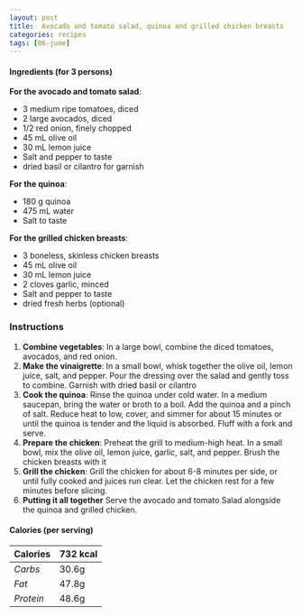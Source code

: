 ```yaml
---
layout: post
title:  Avocado and tomato salad, quinoa and grilled chicken breasts
categories: recipes
tags: [06-june]
---
```


#### Ingredients (for 3 persons)

**For the avocado and tomato salad**:
- 3 medium ripe tomatoes, diced
- 2 large avocados, diced
- 1/2 red onion, finely chopped
- 45 mL olive oil
- 30 mL lemon juice
- Salt and pepper to taste
- dried basil or cilantro for garnish

**For the quinoa**:
- 180 g quinoa
- 475 mL water
- Salt to taste

**For the grilled chicken breasts**:
- 3 boneless, skinless chicken breasts
- 45 mL olive oil
- 30 mL lemon juice
- 2 cloves garlic, minced
- Salt and pepper to taste
- dried fresh herbs (optional)

### Instructions

1. **Combine vegetables**:
In a large bowl, combine the diced tomatoes, avocados, and red onion.
2. **Make the vinaigrette**:
In a small bowl, whisk together the olive oil, lemon juice, salt, and pepper. Pour the dressing over the salad and gently toss to combine. Garnish with dried basil or cilantro
3. **Cook the quinoa**:
Rinse the quinoa under cold water. In a medium saucepan, bring the water or broth to a boil. Add the quinoa and a pinch of salt. Reduce heat to low, cover, and simmer for about 15 minutes or until the quinoa is tender and the liquid is absorbed. Fluff with a fork and serve.
4. **Prepare the chicken**:
Preheat the grill to medium-high heat. In a small bowl, mix the olive oil, lemon juice, garlic, salt, and pepper. Brush the chicken breasts with it
5. **Grill the chicken**:
Grill the chicken for about 6-8 minutes per side, or until fully cooked and juices run clear. Let the chicken rest for a few minutes before slicing.
6. **Putting it all together**
Serve the avocado and tomato Salad alongside the quinoa and grilled chicken.

#### Calories (per serving)

| **Calories** | 732 kcal |
| ----------- | ----------- |
| *Carbs* | 30.6g |
| *Fat* | 47.8g |
| *Protein* | 48.6g |
